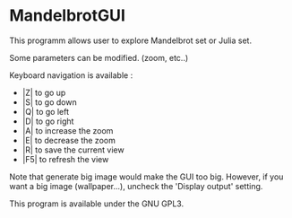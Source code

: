 # MandelbrotGUI

This programm allows user to explore Mandelbrot set or Julia set.

Some parameters can be modified. (zoom, etc..)

Keyboard navigation is available :
* |Z| to go up
* |S| to go down
* |Q| to go left
* |D| to go right
* |A| to increase the zoom
* |E| to decrease the zoom
* |R| to save the current view
* |F5| to refresh the view

Note that generate big image would make the GUI too big. However, if you want a big image (wallpaper...), uncheck the 'Display output' setting.

This program is available under the GNU GPL3.
